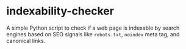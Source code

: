 # indexability-checker
A simple Python script to check if a web page is indexable by search engines based on SEO signals like `robots.txt`, `noindex` meta tag, and canonical links.
